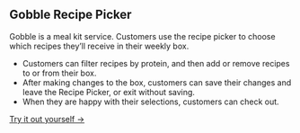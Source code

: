 ## Gobble Recipe Picker

Gobble is a meal kit service. Customers use the recipe picker to choose which recipes they’ll receive in their weekly box.

- Customers can filter recipes by protein, and then add or remove recipes to or from their box.
- After making changes to the box, customers can save their changes and leave the Recipe Picker, or exit without saving.
- When they are happy with their selections, customers can check out.

[Try it out yourself ->](http://gobble.vercel.app)
